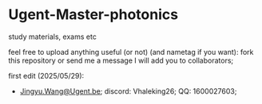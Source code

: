 # Ugent-Master-photonics

study materials, exams etc

feel free to upload anything useful (or not) (and nametag if you want): fork this repository or send me a message I will add you to collaborators;

first edit (2025/05/29): 

  - Jingyu.Wang@Ugent.be; discord: Vhaleking26; QQ: 1600027603;

